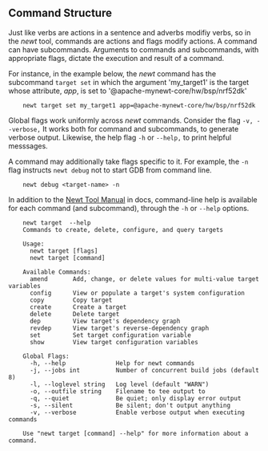 ## Command Structure

Just like verbs are actions in a sentence and adverbs modifiy verbs, so in the *newt* tool, commands are actions and flags modify actions. A command can have subcommands. Arguments to commands and subcommands, with appropriate flags, dictate the execution and result of a command. 

For instance, in the example below, the *newt* command has the subcommand `target set` in which the argument 'my_target1' is the target whose attribute, *app*, is set to '@apache-mynewt-core/hw/bsp/nrf52dk'

```no-highlight
    newt target set my_target1 app=@apache-mynewt-core/hw/bsp/nrf52dk
```

Global flags work uniformly across *newt* commands. Consider the flag `-v, --verbose,` It works both for command and subcommands, to generate verbose output. Likewise, the help flag `-h` or  `--help,`  to print helpful messsages.

A command may additionally take flags specific to it. For example, the `-n ` flag instructs `newt debug` not to start GDB from command line.

```no-highlight
    newt debug <target-name> -n
```
In addition to the [Newt Tool Manual](newt_intro.md) in docs, command-line help is available for each command (and subcommand), through the `-h` or `--help` options. 

```no-highlight
    newt target  --help
    Commands to create, delete, configure, and query targets
    
    Usage:
      newt target [flags]
      newt target [command]
    
    Available Commands:
      amend       Add, change, or delete values for multi-value target variables
      config      View or populate a target's system configuration
      copy        Copy target
      create      Create a target
      delete      Delete target
      dep         View target's dependency graph
      revdep      View target's reverse-dependency graph
      set         Set target configuration variable
      show        View target configuration variables
    
    Global Flags:
      -h, --help              Help for newt commands
      -j, --jobs int          Number of concurrent build jobs (default 8)
      -l, --loglevel string   Log level (default "WARN")
      -o, --outfile string    Filename to tee output to
      -q, --quiet             Be quiet; only display error output
      -s, --silent            Be silent; don't output anything
      -v, --verbose           Enable verbose output when executing commands

    Use "newt target [command] --help" for more information about a command.

```
